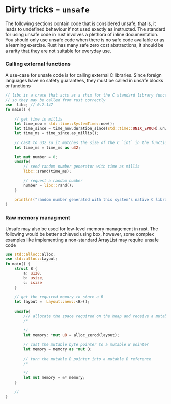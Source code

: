 # Dirty tricks - `unsafe`
The following sections contain code that is considered unsafe, that is, it leads to undefined behaviour if not used exactly as instructed.
The standard for using unsafe code in rust involves a plethora of inline documentation. 
You should only use unsafe code when there is no safe code available or as a learning exercise. 
Rust has many safe zero cost abstractions, it should be a rarity that they are not suitable for everyday use.

### Calling external functions
A use-case for unsafe code is for calling external C libraries. Since foreign languages have no safety guarantees, they must be called in unsafe blocks or functions
  ```rust
  // libc is a crate that acts as a shim for the C standard library functions, 
  // so they may be called from rust correctly
  use  libc; // 0.2.147
  fn main() {
      
      // get time in millis
      let time_now = std::time::SystemTime::now();
      let time_since = time_now.duration_since(std::time::UNIX_EPOCH).unwrap();
      let time_ms = time_since.as_millis();
      
      // cast to u32 so it matches the size of the C `int` in the function's signature
      let time_ms = time_ms as u32;
      
      let mut number = 0;
      unsafe{
          // seed random number generator with time as millis
          libc::srand(time_ms);
          
          // request a random number
          number = libc::rand();
      }
      
      println!("random number generated with this system's native C library: {}", number);
  }
  ```
### Raw memory managment
Unsafe may also be used for low-level memory management in rust. 
The following would be better achieved using box, however, some complex examples like implementing a non-standard ArrayList may require unsafe code
```rust
use std::alloc::alloc;
use std::alloc::Layout;
fn main() {
    struct B {
        a: u128,
        b: usize,
        c: isize
    }
    
    // get the required memory to store a B
    let layout =  Layout::new::<B>();
    
    unsafe{
        /// allocate the space required on the heap and receive a mutable byte pointer
        /*
        
        */
        let memory: *mut u8 = alloc_zerod(layout);
        
        // cast the mutable byte pointer to a mutable B pointer
        let memory = memory as *mut B;
        
        // turn the mutable B pointer into a mutable B reference
        /*
            
        */
        let mut memory = &* memory;
    }
    
    // 
}
```


### 